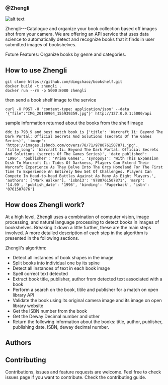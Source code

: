 ### @Zhengli
![alt text](https://raw.githubusercontent.com/andreasbm/readme/master/assets/logo-shadow.png)

Zhengli---Catalogue and organize your book collection based off images shot from your camera. We are offering an API service
that uses data science to automatically detect and recognize books that it finds in user submitted images of bookshelves. 

Future Features:
Organize books by genre and categories.

## How to use Zhengli
```
git clone https://github.com/dingchaoz/bookshelf.git
docker build -t zhengli .
docker run --rm -p 5000:8080 zhengli 
```
then send a book shelf image to the service
```
curl -X POST -H 'content-type: application/json' --data '{"file":"IMG_20190904_155939359.jpg"}' http://127.0.0.1:5000/api
```
sample information returned about the books from the shelf image
```
ddc is 793.9 and best match book is {'title': 'Warcraft Ii: Beyond The Dark Portal: Official Secrets And Solutions (secrets Of The Games Series)', 'image': 'https://images.isbndb.com/covers/78/71/9780761507871.jpg', 'title_long': 'Warcraft Ii: Beyond The Dark Portal: Official Secrets And Solutions (secrets Of The Games Series)', 'date_published': '1996', 'publisher': 'Prima Games', 'synopsys': 'With This Expansion Disk To Warcraft Ii: Tides Of Darkness, Players Can Extend Their Warcraft Experience As They Delve Into The Orcs Homeland For The First Time To Experience An Entirely New Set Of Challenges. Players Can Compete In Head-to-head Battles Against As Many As Eight Players.', 'authors': ['Mark Walker'], 'isbn13': '9780761507871', 'msrp': '14.99', 'publish_date': '1996', 'binding': 'Paperback', 'isbn': '0761507876'}
```

## How does Zhengli work?
At a high level, Zhengli uses a combination of computer vision, image processing, and natural language processing to detect books in images of bookshelves. Breaking it down a little further, these are the main steps involved. A more detailed description of each step in the algorithm is presented in the following sections.

Zhengli's algorithm:

- Detect all instances of book shapes in the image
- Split books into individual one by its spine
- Detect all instances of text in each book image
- Spell correct text detected
- Extract book title, publisher, author from detected text associated with a book
- Perform a search on the book, titile and publisher for a match on open library API
- Validate the book using its original camera image and its image on open library website
- Get the ISBN number from the book
- Get the Deway Decimal number and other
- Return the following information about the books: title, author, publisher, publishing date, ISBN, deway decimal number.

## Authors

## Contributing
Contributions, issues and feature requests are welcome.
Feel free to check issues page if you want to contribute.
Check the contributing guide.
